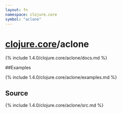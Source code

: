 ```yaml
---
layout: fn
namespace: clojure.core
symbol: "aclone"
---
```


# [clojure.core](../)/aclone

{% include 1.4.0/clojure.core/aclone/docs.md %}

##Examples

{% include 1.4.0/clojure.core/aclone/examples.md %}
## Source
{% include 1.4.0/clojure.core/aclone/src.md %}

